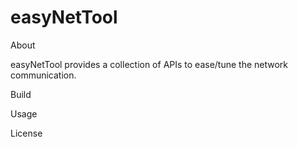 easyNetTool
===========

About

easyNetTool provides a collection of APIs to ease/tune the network communication.



Build



Usage



License
